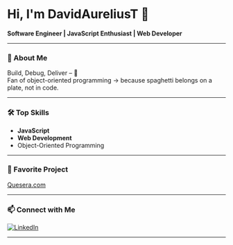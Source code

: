 # Hi, I'm DavidAureliusT 👋

**Software Engineer | JavaScript Enthusiast | Web Developer**

---

### 🚀 About Me
Build, Debug, Deliver – 🧩  
Fan of object-oriented programming → because spaghetti belongs on a plate, not in code.

---

### 🛠 Top Skills
- **JavaScript**
- **Web Development**
- Object-Oriented Programming

---

### 🌟 Favorite Project
[Quesera.com](https://github.com/DavidAureliusT/quesera)

---

### 📫 Connect with Me
[![LinkedIn](https://img.shields.io/badge/LinkedIn-blue?logo=linkedin&logoColor=white)](https://www.linkedin.com/in/davidaurelius/)

---

<!-- Simple. Clear. Effective. -->
